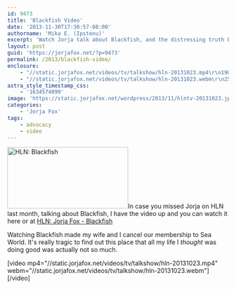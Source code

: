 ```yaml
---
id: 9473
title: 'Blackfish Video'
date: '2013-11-30T17:30:57-08:00'
authorname: 'Mika E. (Ipstenu)'
excerpt: 'Watch Jorja talk about Blackfish, and the distressing truth behind Sea World.'
layout: post
guid: 'https://jorjafox.net/?p=9473'
permalink: /2013/blackfish-video/
enclosure:
    - "//static.jorjafox.net/videos/tv/talkshow/hln-20131023.mp4\r\n19064231\r\nvideo/mp4\r\n"
    - "//static.jorjafox.net/videos/tv/talkshow/hln-20131023.webm\r\n25878557\r\nvideo/webm\r\n"
astra_style_timestamp_css:
    - '1634574099'
image: 'https://static.jorjafox.net/wordpress/2013/11/hlntv-20131023.jpg'
categories:
    - 'Jorja Fox'
tags:
    - advocacy
    - video
---
```


<img class="alignleft size-thumbnail wp-image-9472" src="//static.jorjafox.net/wordpress/2013/11/hlntv-20131023.jpg" alt="HLN: Blackfish" width="275" height="140" />In case you missed Jorja on HLN last month, talking about Blackfish, I have the video up and you can watch it here or at <a href="https://jorjafox.net/video/hln-jorja-fox-blackfish/">HLN: Jorja Fox - Blackfish</a>

Watching Blackfish made my wife and I cancel our membership to Sea World. It's really tragic to find out this place that all my life I _thought_ was doing good was actually not so much.

[video mp4="//static.jorjafox.net/videos/tv/talkshow/hln-20131023.mp4"  webm="//static.jorjafox.net/videos/tv/talkshow/hln-20131023.webm"][/video]

